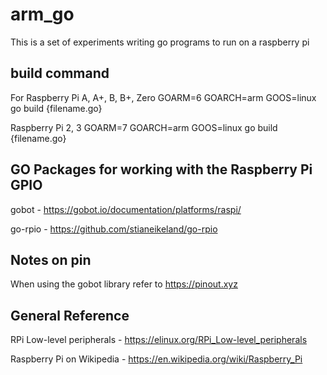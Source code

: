 # arm_go

This is a set of experiments writing go programs to run on a raspberry pi

## build command

For Raspberry Pi A, A+, B, B+, Zero 
GOARM=6 GOARCH=arm GOOS=linux go build {filename.go}

Raspberry Pi 2, 3
GOARM=7 GOARCH=arm GOOS=linux go build {filename.go}

## GO Packages for working with the Raspberry Pi GPIO

gobot - https://gobot.io/documentation/platforms/raspi/

go-rpio - https://github.com/stianeikeland/go-rpio

## Notes on pin

When using the gobot library refer to https://pinout.xyz

## General Reference

RPi Low-level peripherals - https://elinux.org/RPi_Low-level_peripherals

Raspberry Pi on Wikipedia - https://en.wikipedia.org/wiki/Raspberry_Pi
